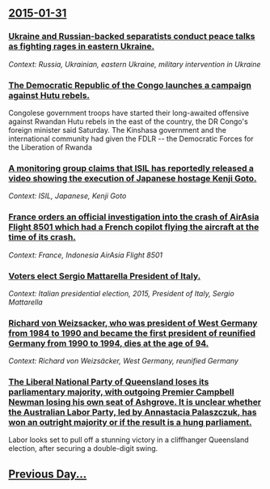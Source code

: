 ## [2015-01-31](/news/2015/01/31/index.md)

### [Ukraine and Russian-backed separatists conduct peace talks as fighting rages in eastern Ukraine. ](/news/2015/01/31/ukraine-and-russian-backed-separatists-conduct-peace-talks-as-fighting-rages-in-eastern-ukraine.md)
_Context: Russia, Ukrainian, eastern Ukraine, military intervention in Ukraine_

### [The Democratic Republic of the Congo launches a campaign against Hutu rebels. ](/news/2015/01/31/the-democratic-republic-of-the-congo-launches-a-campaign-against-hutu-rebels.md)
Congolese government troops have started their long-awaited offensive against Rwandan Hutu rebels in the east of the country, the DR Congo&#x27;s foreign minister said Saturday. The Kinshasa government and the international community had given the FDLR -- the Democratic Forces for the Liberation of Rwanda

### [A monitoring group claims that ISIL has reportedly released a video showing the execution of Japanese hostage Kenji Goto. ](/news/2015/01/31/a-monitoring-group-claims-that-isil-has-reportedly-released-a-video-showing-the-execution-of-japanese-hostage-kenji-goto.md)
_Context: ISIL, Japanese, Kenji Goto_

### [France orders an official investigation into the crash of AirAsia Flight 8501 which had a French copilot flying the aircraft at the time of its crash. ](/news/2015/01/31/france-orders-an-official-investigation-into-the-crash-of-airasia-flight-8501-which-had-a-french-copilot-flying-the-aircraft-at-the-time-of.md)
_Context: France, Indonesia AirAsia Flight 8501_

### [Voters elect Sergio Mattarella President of Italy. ](/news/2015/01/31/voters-elect-sergio-mattarella-president-of-italy.md)
_Context: Italian presidential election, 2015, President of Italy, Sergio Mattarella_

### [Richard von Weizsacker, who was president of West Germany from 1984 to 1990 and became the first president of reunified Germany from 1990 to 1994, dies at the age of 94. ](/news/2015/01/31/richard-von-weizsa-cker-who-was-president-of-west-germany-from-1984-to-1990-and-became-the-first-president-of-reunified-germany-from-1990-t.md)
_Context: Richard von Weizsäcker, West Germany, reunified Germany_

### [The Liberal National Party of Queensland loses its parliamentary majority, with outgoing Premier Campbell Newman losing his own seat of Ashgrove. It is unclear whether the Australian Labor Party, led by Annastacia Palaszczuk, has won an outright majority or if the result is a hung parliament.](/news/2015/01/31/the-liberal-national-party-of-queensland-loses-its-parliamentary-majority-with-outgoing-premier-campbell-newman-losing-his-own-seat-of-ashg.md)
Labor looks set to pull off a stunning victory in a cliffhanger Queensland election, after securing a double-digit swing.

## [Previous Day...](/news/2015/01/30/index.md)

